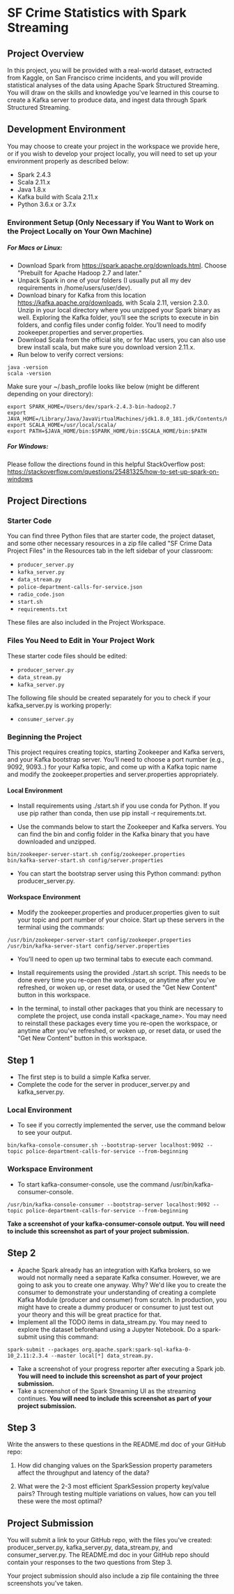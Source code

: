 # SF Crime Statistics with Spark Streaming

## Project Overview
In this project, you will be provided with a real-world dataset, extracted from Kaggle, on San Francisco crime incidents, and you will provide statistical analyses of the data using Apache Spark Structured Streaming. You will draw on the skills and knowledge you've learned in this course to create a Kafka server to produce data, and ingest data through Spark Structured Streaming.

## Development Environment
You may choose to create your project in the workspace we provide here, or if you wish to develop your project locally, you will need to set up your environment properly as described below:

- Spark 2.4.3
- Scala 2.11.x
- Java 1.8.x
- Kafka build with Scala 2.11.x
- Python 3.6.x or 3.7.x

### Environment Setup (Only Necessary if You Want to Work on the Project Locally on Your Own Machine)
##### For Macs or Linux:
- Download Spark from https://spark.apache.org/downloads.html. Choose "Prebuilt for Apache Hadoop 2.7 and later."
- Unpack Spark in one of your folders (I usually put all my dev requirements in /home/users/user/dev).
- Download binary for Kafka from this location https://kafka.apache.org/downloads, with Scala 2.11, version 2.3.0. Unzip in your local directory where you unzipped your Spark binary as well. Exploring the Kafka folder, you’ll see the scripts to execute in bin folders, and config files under config folder. You’ll need to modify zookeeper.properties and server.properties.
- Download Scala from the official site, or for Mac users, you can also use brew install scala, but make sure you download version 2.11.x.
- Run below to verify correct versions:
```
java -version
scala -version
```
Make sure your ~/.bash_profile looks like below (might be different depending on your directory):
```
export SPARK_HOME=/Users/dev/spark-2.4.3-bin-hadoop2.7
export JAVA_HOME=/Library/Java/JavaVirtualMachines/jdk1.8.0_181.jdk/Contents/Home
export SCALA_HOME=/usr/local/scala/
export PATH=$JAVA_HOME/bin:$SPARK_HOME/bin:$SCALA_HOME/bin:$PATH
```
##### For Windows:
Please follow the directions found in this helpful StackOverflow post: https://stackoverflow.com/questions/25481325/how-to-set-up-spark-on-windows

## Project Directions

### Starter Code
You can find three Python files that are starter code, the project dataset, and some other necessary resources in a zip file called "SF Crime Data Project Files" in the Resources tab in the left sidebar of your classroom:

- `producer_server.py`
- `kafka_server.py`
- `data_stream.py`
- `police-department-calls-for-service.json`
- `radio_code.json`
- `start.sh`
- `requirements.txt`

These files are also included in the Project Workspace.

### Files You Need to Edit in Your Project Work
These starter code files should be edited:

- `producer_server.py`
- `data_stream.py`
- `kafka_server.py`

The following file should be created separately for you to check if your kafka_server.py is working properly:

- `consumer_server.py`


### Beginning the Project
This project requires creating topics, starting Zookeeper and Kafka servers, and your Kafka bootstrap server. You’ll need to choose a port number (e.g., 9092, 9093..) for your Kafka topic, and come up with a Kafka topic name and modify the zookeeper.properties and server.properties appropriately.

#### Local Environment
- Install requirements using ./start.sh if you use conda for Python. If you use pip rather than conda, then use pip install -r requirements.txt.

- Use the commands below to start the Zookeeper and Kafka servers. You can find the bin and config folder in the Kafka binary that you have downloaded and unzipped.
```
bin/zookeeper-server-start.sh config/zookeeper.properties
bin/kafka-server-start.sh config/server.properties
```
- You can start the bootstrap server using this Python command: python producer_server.py.
#### Workspace Environment
- Modify the zookeeper.properties and producer.properties given to suit your topic and port number of your choice. Start up these servers in the terminal using the commands:
```
/usr/bin/zookeeper-server-start config/zookeeper.properties
/usr/bin/kafka-server-start config/server.properties
```

- You’ll need to open up two terminal tabs to execute each command.

- Install requirements using the provided ./start.sh script. This needs to be done every time you re-open the workspace, or anytime after you've refreshed, or woken up, or reset data, or used the "Get New Content" button in this workspace.

- In the terminal, to install other packages that you think are necessary to complete the project, use conda install <package_name>. You may need to reinstall these packages every time you re-open the workspace, or anytime after you've refreshed, or woken up, or reset data, or used the "Get New Content" button in this workspace.

## Step 1
- The first step is to build a simple Kafka server.
- Complete the code for the server in producer_server.py and kafka_server.py.
### Local Environment
- To see if you correctly implemented the server, use the command below to see your output.
```
bin/kafka-console-consumer.sh --bootstrap-server localhost:9092 --topic police-department-calls-for-service --from-beginning
```

### Workspace Environment
- To start kafka-consumer-console, use the command /usr/bin/kafka-consumer-console.
```
/usr/bin/kafka-console-consumer --bootstrap-server localhost:9092 --topic police-department-calls-for-service --from-beginning
```


**Take a screenshot of your kafka-consumer-console output. You will need to include this screenshot as part of your project submission.**

## Step 2
- Apache Spark already has an integration with Kafka brokers, so we would not normally need a separate Kafka consumer. However, we are going to ask you to create one anyway. Why? We'd like you to create the consumer to demonstrate your understanding of creating a complete Kafka Module (producer and consumer) from scratch. In production, you might have to create a dummy producer or consumer to just test out your theory and this will be great practice for that.
- Implement all the TODO items in data_stream.py. You may need to explore the dataset beforehand using a Jupyter Notebook.
Do a spark-submit using this command: 
```
spark-submit --packages org.apache.spark:spark-sql-kafka-0-10_2.11:2.3.4 --master local[*] data_stream.py.
```
- Take a screenshot of your progress reporter after executing a Spark job. **You will need to include this screenshot as part of your project submission.**
- Take a screenshot of the Spark Streaming UI as the streaming continues. **You will need to include this screenshot as part of your project submission.**

## Step 3
Write the answers to these questions in the README.md doc of your GitHub repo:

1. How did changing values on the SparkSession property parameters affect the throughput and latency of the data?

2. What were the 2-3 most efficient SparkSession property key/value pairs? Through testing multiple variations on values, how can you tell these were the most optimal?

## Project Submission
You will submit a link to your GitHub repo, with the files you've created: producer_server.py, kafka_server.py, data_stream.py, and consumer_server.py. The README.md doc in your GitHub repo should contain your responses to the two questions from Step 3.

Your project submission should also include a zip file containing the three screenshots you've taken.
